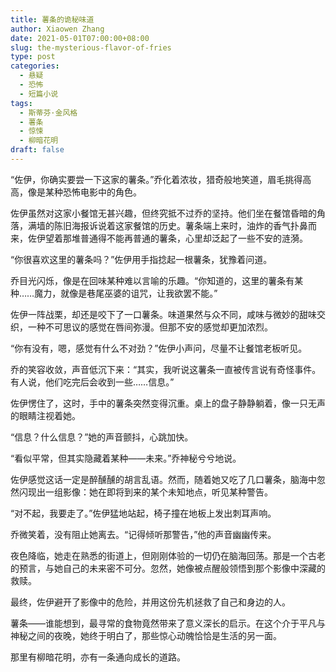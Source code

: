 ```yaml
---
title: 薯条的诡秘味道
author: Xiaowen Zhang
date: 2021-05-01T07:00:00+08:00
slug: the-mysterious-flavor-of-fries
type: post
categories:
  - 悬疑
  - 恐怖
  - 短篇小说
tags:
  - 斯蒂芬·金风格
  - 薯条
  - 惊悚
  - 柳暗花明
draft: false
---
```


“佐伊，你确实要尝一下这家的薯条。”乔化着浓妆，猎奇般地笑道，眉毛挑得高高，像是某种恐怖电影中的角色。

佐伊虽然对这家小餐馆无甚兴趣，但终究抵不过乔的坚持。他们坐在餐馆昏暗的角落，满墙的陈旧海报诉说着这家餐馆的历史。薯条端上来时，油炸的香气扑鼻而来，佐伊望着那堆普通得不能再普通的薯条，心里却泛起了一些不安的涟漪。

“你很喜欢这里的薯条吗？”佐伊用手指捻起一根薯条，犹豫着问道。

乔目光闪烁，像是在回味某种难以言喻的乐趣。“你知道的，这里的薯条有某种……魔力，就像是巷尾巫婆的诅咒，让我欲罢不能。”

佐伊一阵战栗，却还是咬下了一口薯条。味道果然与众不同，咸味与微妙的甜味交织，一种不可思议的感觉在唇间弥漫。但那不安的感觉却更加浓烈。

“你有没有，嗯，感觉有什么不对劲？”佐伊小声问，尽量不让餐馆老板听见。

乔的笑容收敛，声音低沉下来：“其实，我听说这薯条一直被传言说有奇怪事件。有人说，他们吃完后会收到一些……信息。”

佐伊愣住了，这时，手中的薯条突然变得沉重。桌上的盘子静静躺着，像一只无声的眼睛注视着她。

“信息？什么信息？”她的声音颤抖，心跳加快。

“看似平常，但其实隐藏着某种——未来。”乔神秘兮兮地说。

佐伊感觉这话一定是醉醺醺的胡言乱语。然而，随着她又吃了几口薯条，脑海中忽然闪现出一组影像：她在即将到来的某个未知地点，听见某种警告。

“对不起，我要走了。”佐伊猛地站起，椅子撞在地板上发出刺耳声响。

乔微笑着，没有阻止她离去。“记得倾听那警告，”他的声音幽幽传来。

夜色降临，她走在熟悉的街道上，但刚刚体验的一切仍在脑海回荡。那是一个古老的预言，与她自己的未来密不可分。忽然，她像被点醒般领悟到那个影像中深藏的救赎。

最终，佐伊避开了影像中的危险，并用这份先机拯救了自己和身边的人。

薯条——谁能想到，最寻常的食物竟然带来了意义深长的启示。在这个介于平凡与神秘之间的夜晚，她终于明白了，那些惊心动魄恰恰是生活的另一面。

那里有柳暗花明，亦有一条通向成长的道路。